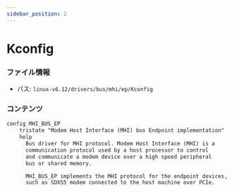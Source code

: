 ```yaml
---
sidebar_position: 2
---
```

# Kconfig

### ファイル情報

- パス: `linux-v6.12/drivers/bus/mhi/ep/Kconfig`

### コンテンツ

```txt
config MHI_BUS_EP
	tristate "Modem Host Interface (MHI) bus Endpoint implementation"
	help
	  Bus driver for MHI protocol. Modem Host Interface (MHI) is a
	  communication protocol used by a host processor to control
	  and communicate a modem device over a high speed peripheral
	  bus or shared memory.

	  MHI_BUS_EP implements the MHI protocol for the endpoint devices,
	  such as SDX55 modem connected to the host machine over PCIe.

```
